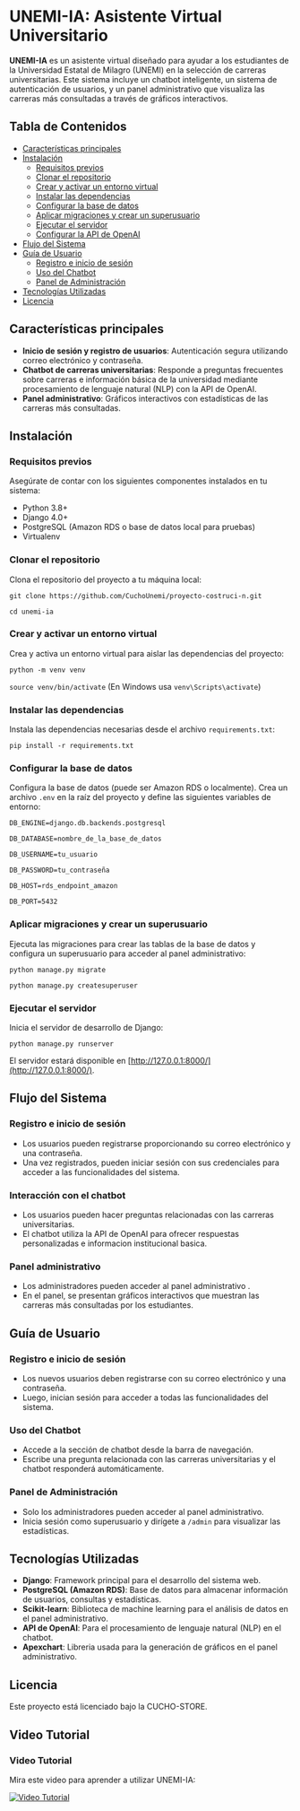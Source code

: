 # UNEMI-IA: Asistente Virtual Universitario

**UNEMI-IA** es un asistente virtual diseñado para ayudar a los estudiantes de la Universidad Estatal de Milagro (UNEMI) en la selección de carreras universitarias. Este sistema incluye un chatbot inteligente, un sistema de autenticación de usuarios, y un panel administrativo que visualiza las carreras más consultadas a través de gráficos interactivos.

## Tabla de Contenidos
- [Características principales](#características-principales)
- [Instalación](#instalación)
  - [Requisitos previos](#requisitos-previos)
  - [Clonar el repositorio](#clonar-el-repositorio)
  - [Crear y activar un entorno virtual](#crear-y-activar-un-entorno-virtual)
  - [Instalar las dependencias](#instalar-las-dependencias)
  - [Configurar la base de datos](#configurar-la-base-de-datos)
  - [Aplicar migraciones y crear un superusuario](#aplicar-migraciones-y-crear-un-superusuario)
  - [Ejecutar el servidor](#ejecutar-el-servidor)
  - [Configurar la API de OpenAI](#configurar-la-api-de-openai)
- [Flujo del Sistema](#flujo-del-sistema)
- [Guía de Usuario](#guía-de-usuario)
  - [Registro e inicio de sesión](#registro-e-inicio-de-sesión)
  - [Uso del Chatbot](#uso-del-chatbot)
  - [Panel de Administración](#panel-de-administración)
- [Tecnologías Utilizadas](#tecnologías-utilizadas)
- [Licencia](#licencia)

## Características principales
- **Inicio de sesión y registro de usuarios**: Autenticación segura utilizando correo electrónico y contraseña.
- **Chatbot de carreras universitarias**: Responde a preguntas frecuentes sobre carreras e información básica de la universidad mediante procesamiento de lenguaje natural (NLP) con la API de OpenAI.
- **Panel administrativo**: Gráficos interactivos con estadísticas de las carreras más consultadas.

## Instalación

### Requisitos previos
Asegúrate de contar con los siguientes componentes instalados en tu sistema:
- Python 3.8+
- Django 4.0+
- PostgreSQL (Amazon RDS o base de datos local para pruebas)
- Virtualenv

### Clonar el repositorio
Clona el repositorio del proyecto a tu máquina local:

`git clone https://github.com/CuchoUnemi/proyecto-costruci-n.git`

`cd unemi-ia`

### Crear y activar un entorno virtual
Crea y activa un entorno virtual para aislar las dependencias del proyecto:

`python -m venv venv`

`source venv/bin/activate`  (En Windows usa `venv\Scripts\activate`)

### Instalar las dependencias
Instala las dependencias necesarias desde el archivo `requirements.txt`:

`pip install -r requirements.txt`

### Configurar la base de datos
Configura la base de datos (puede ser Amazon RDS o localmente). Crea un archivo `.env` en la raíz del proyecto y define las siguientes variables de entorno:

`DB_ENGINE=django.db.backends.postgresql`

`DB_DATABASE=nombre_de_la_base_de_datos`

`DB_USERNAME=tu_usuario`

`DB_PASSWORD=tu_contraseña`

`DB_HOST=rds_endpoint_amazon`

`DB_PORT=5432`


### Aplicar migraciones y crear un superusuario
Ejecuta las migraciones para crear las tablas de la base de datos y configura un superusuario para acceder al panel administrativo:

`python manage.py migrate`

`python manage.py createsuperuser`

### Ejecutar el servidor
Inicia el servidor de desarrollo de Django:

`python manage.py runserver`

El servidor estará disponible en [http://127.0.0.1:8000/](http://127.0.0.1:8000/).

## Flujo del Sistema

### Registro e inicio de sesión
- Los usuarios pueden registrarse proporcionando su correo electrónico y una contraseña.
- Una vez registrados, pueden iniciar sesión con sus credenciales para acceder a las funcionalidades del sistema.

### Interacción con el chatbot
- Los usuarios pueden hacer preguntas relacionadas con las carreras universitarias.
- El chatbot utiliza la API de OpenAI para ofrecer respuestas personalizadas e informacion institucional basica.

### Panel administrativo
- Los administradores pueden acceder al panel administrativo .
- En el panel, se presentan gráficos interactivos que muestran las carreras más consultadas por los estudiantes.

## Guía de Usuario

### Registro e inicio de sesión
- Los nuevos usuarios deben registrarse con su correo electrónico y una contraseña.
- Luego, inician sesión para acceder a todas las funcionalidades del sistema.

### Uso del Chatbot
- Accede a la sección de chatbot desde la barra de navegación.
- Escribe una pregunta relacionada con las carreras universitarias y el chatbot responderá automáticamente.

### Panel de Administración
- Solo los administradores pueden acceder al panel administrativo.
- Inicia sesión como superusuario y dirígete a `/admin` para visualizar las estadísticas.

## Tecnologías Utilizadas
- **Django**: Framework principal para el desarrollo del sistema web.
- **PostgreSQL (Amazon RDS)**: Base de datos para almacenar información de usuarios, consultas y estadísticas.
- **Scikit-learn**: Biblioteca de machine learning para el análisis de datos en el panel administrativo.
- **API de OpenAI**: Para el procesamiento de lenguaje natural (NLP) en el chatbot.
- **Apexchart**:  Libreria usada para la generación de gráficos en el panel administrativo.

## Licencia
Este proyecto está licenciado bajo la CUCHO-STORE. 
<h2>Video Tutorial</h2>

### Video Tutorial

Mira este video para aprender a utilizar UNEMI-IA:

[![Video Tutorial](https://img.youtube.com/vi/Q9Pfgx0l3es/maxresdefault.jpg)](https://youtu.be/Q9Pfgx0l3es?si=M1nzEgV1nR4aBMzc)



